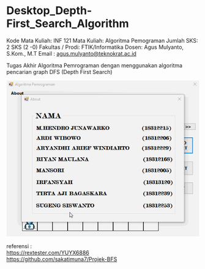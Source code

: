# Desktop_Depth-First_Search_Algorithm

Kode Mata Kuliah: INF 121 
Mata Kuliah: Algoritma Pemograman 
Jumlah SKS: 2 SKS (2 -0) 
Fakultas / Prodi: FTIK/Informatika 
Dosen: Agus Mulyanto, S.Kom., M.T 
Email : agus.mulyanto@teknokrat.ac.id

Tugas Akhir Algoritma Pemrograman dengan menggunakan algoritma pencarian graph DFS (Depth First Search)
 
 <p align="center"><img src="TugasAkhir_alpro_DFS.gif"></p>
 
 referensi : <br> https://rextester.com/YUYX6886 <br> https://github.com/sakatimuna7/Projek-BFS <br>
 
 
 
